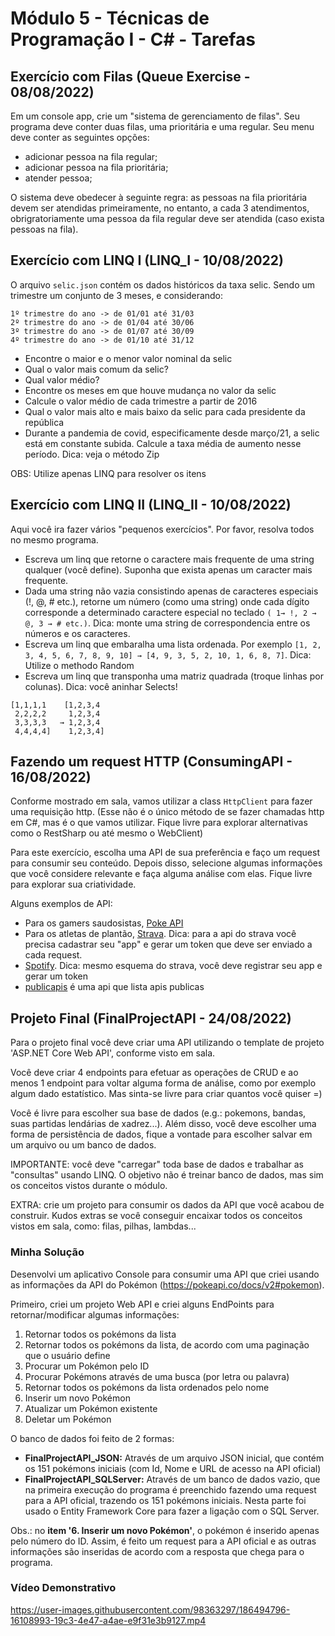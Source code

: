 # Módulo 5 - Técnicas de Programação I - C# - Tarefas

## Exercício com Filas (Queue Exercise - 08/08/2022)

Em um console app, crie um "sistema de gerenciamento de filas". Seu programa deve conter duas filas, uma prioritária e uma regular. Seu menu deve conter as seguintes opções:
- adicionar pessoa na fila regular;
- adicionar pessoa na fila prioritária;
- atender pessoa;

O sistema deve obedecer à seguinte regra: as pessoas na fila prioritária devem ser atendidas primeiramente, no entanto, a cada 3 atendimentos, obrigratoriamente uma pessoa da fila regular deve ser atendida (caso exista pessoas na fila).

## Exercício com LINQ I (LINQ_I - 10/08/2022)

O arquivo `selic.json` contém os dados históricos da taxa selic. Sendo um trimestre um conjunto de 3 meses, e considerando:
```
1º trimestre do ano -> de 01/01 até 31/03
2º trimestre do ano -> de 01/04 até 30/06
3º trimestre do ano -> de 01/07 até 30/09
4º trimestre do ano -> de 01/10 até 31/12
```
- Encontre o maior e o menor valor nominal da selic
- Qual o valor mais comum da selic?
- Qual valor médio?
- Encontre os meses em que houve mudança no valor da selic
- Calcule o valor médio de cada trimestre a partir de 2016
- Qual o valor mais alto e mais baixo da selic para cada presidente da república
- Durante a pandemia de covid, especificamente desde março/21, a selic está em constante subida. Calcule a taxa média de aumento nesse período. Dica: veja o método Zip

OBS: Utilize apenas LINQ para resolver os itens

## Exercício com LINQ II (LINQ_II - 10/08/2022)

Aqui você ira fazer vários "pequenos exercícios". Por favor, resolva todos no mesmo programa.

- Escreva um linq que retorne o caractere mais frequente de uma string qualquer (você define). Suponha que exista apenas um caracter mais frequente.
- Dada uma string não vazia consistindo apenas de caracteres especiais (!, @, # etc.), retorne um número (como uma string) onde cada dígito corresponde a determinado caractere especial no teclado ```( 1→ !, 2 → @, 3 → # etc.)```. Dica: monte uma string de correspondencia entre os números e os caracteres.
- Escreva um linq que embaralha uma lista ordenada. Por exemplo ```[1, 2, 3, 4, 5, 6, 7, 8, 9, 10] → [4, 9, 3, 5, 2, 10, 1, 6, 8, 7]```. Dica: Utilize o methodo Random
- Escreva um linq que transponha uma matriz quadrada (troque linhas por colunas). Dica: você aninhar Selects!
```
[1,1,1,1    [1,2,3,4
 2,2,2,2     1,2,3,4
 3,3,3,3   → 1,2,3,4
 4,4,4,4]    1,2,3,4]
 ```

## Fazendo um request HTTP (ConsumingAPI - 16/08/2022)
Conforme mostrado em sala, vamos utilizar a class `HttpClient` para fazer uma requisição http. (Esse não é o único método de se fazer chamadas http em C#, mas é o que vamos utilizar. Fique livre para explorar alternativas como o RestSharp ou até mesmo o WebClient)

Para este exercício, escolha uma API de sua preferência e faço um request para consumir seu conteúdo. Depois disso, selecione algumas informações que você considere relevante e faça alguma análise com elas. Fique livre para explorar sua criatividade.

Alguns exemplos de API:
 - Para os gamers saudosistas, [Poke API](https://pokeapi.co/)
 - Para os atletas de plantão, [Strava](https://developers.strava.com/). Dica: para a api do strava você precisa cadastrar seu "app" e gerar um token que deve ser enviado a cada request.
 - [Spotify](https://developer.spotify.com/documentation/web-api/quick-start/). Dica: mesmo esquema do strava, você deve registrar seu app e gerar um token
 - [publicapis](https://api.publicapis.org/entries) é uma api que lista apis publicas

## Projeto Final (FinalProjectAPI - 24/08/2022)

Para o projeto final você deve criar uma API utilizando o template de projeto 'ASP.NET Core Web API', conforme visto em sala.

Você deve criar 4 endpoints para efetuar as operações de CRUD e ao menos 1 endpoint para voltar alguma forma de análise, como por exemplo algum dado estatístico. Mas sinta-se livre para criar quantos você quiser =)

Você é livre para escolher sua base de dados (e.g.: pokemons, bandas, suas partidas lendárias de xadrez...). Além disso, você deve escolher uma forma de persistência de dados, fique a vontade para escolher salvar em um arquivo ou um banco de dados.

IMPORTANTE: você deve "carregar" toda base de dados e trabalhar as "consultas" usando LINQ. O objetivo não é treinar banco de dados, mas sim os conceitos vistos durante o módulo.

EXTRA: crie um projeto para consumir os dados da API que você acabou de construir. Kudos extras se você conseguir encaixar todos os conceitos vistos em sala, como: filas, pilhas, lambdas...

### Minha Solução

Desenvolvi um aplicativo Console para consumir uma API que criei usando as informações da API do Pokémon (https://pokeapi.co/docs/v2#pokemon). 

Primeiro, criei um projeto Web API e criei alguns EndPoints para retornar/modificar algumas informações:
1. Retornar todos os pokémons da lista
2. Retornar todos os pokémons da lista, de acordo com uma paginação que o usuário define
3. Procurar um Pokémon pelo ID
4. Procurar Pokémons através de uma busca (por letra ou palavra)
5. Retornar todos os pokémons da lista ordenados pelo nome
6. Inserir um novo Pokémon
7. Atualizar um Pokémon existente
8. Deletar um Pokémon

O banco de dados foi feito de 2 formas:
- **FinalProjectAPI_JSON:** Através de um arquivo JSON inicial, que contém os 151 pokémons iniciais (com Id, Nome e URL de acesso na API oficial)
- **FinalProjectAPI_SQLServer:** Através de um banco de dados vazio, que na primeira execução do programa é preenchido fazendo uma request para a API oficial, trazendo os 151 pokémons iniciais. Nesta parte foi usado o Entity Framework Core para fazer a ligação com o SQL Server.

Obs.: no **item '6. Inserir um novo Pokémon'**, o pokémon é inserido apenas pelo número do ID. Assim, é feito um request para a API oficial e as outras informações são inseridas de acordo com a resposta que chega para o programa.

### Vídeo Demonstrativo
https://user-images.githubusercontent.com/98363297/186494796-16108993-19c3-4e47-a4ae-e9f31e3b9127.mp4
